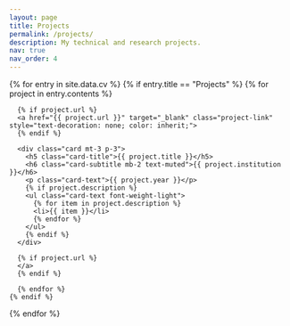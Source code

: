 ```yaml
---
layout: page
title: Projects
permalink: /projects/
description: My technical and research projects.
nav: true
nav_order: 4
---
```


<div class="projects-direct">

  {% for entry in site.data.cv %}
    {% if entry.title == "Projects" %}
      {% for project in entry.contents %}
      
      {% if project.url %}
      <a href="{{ project.url }}" target="_blank" class="project-link" style="text-decoration: none; color: inherit;">
      {% endif %}
      
      <div class="card mt-3 p-3">
        <h5 class="card-title">{{ project.title }}</h5>
        <h6 class="card-subtitle mb-2 text-muted">{{ project.institution }}</h6>
        <p class="card-text">{{ project.year }}</p>
        {% if project.description %}
        <ul class="card-text font-weight-light">
          {% for item in project.description %}
          <li>{{ item }}</li>
          {% endfor %}
        </ul>
        {% endif %}
      </div>
      
      {% if project.url %}
      </a>
      {% endif %}
      
      {% endfor %}
    {% endif %}
  {% endfor %}

</div>

<style>
  .card {
    background-color: var(--global-card-bg-color);
    border-color: var(--global-card-border-color);
  }
  .card-title, .card-text, .card li {
    color: var(--global-text-color);
  }
  .card-subtitle {
    color: var(--global-text-color-light);
  }
  .project-link:hover .card {
    box-shadow: 0 4px 8px rgba(0,0,0,0.1);
    transform: translateY(-2px);
    transition: all 0.3s ease;
  }
</style>
